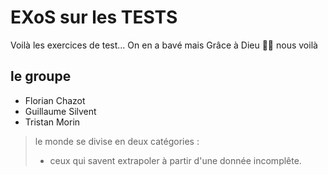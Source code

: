 
# EXoS sur les TESTS

Voilà les exercices de test...
On en a bavé mais Grâce à Dieu 🙌🙌 nous voilà

## le groupe

- Florian Chazot
- Guillaume Silvent
- Tristan Morin

> le monde se divise en deux catégories :
> - ceux qui savent extrapoler à partir d'une donnée incomplête.
